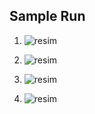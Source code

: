 ## Sample Run ##
1) ![resim](https://user-images.githubusercontent.com/68559468/174189463-e076c957-e79f-4415-b9f9-ace4634606a9.png)

2) ![resim](https://user-images.githubusercontent.com/68559468/174189566-3f1f2493-eac5-44ee-9c8c-2e33c2f641d5.png)

3) ![resim](https://user-images.githubusercontent.com/68559468/174189592-df93c57a-c4ba-4921-b828-70403b4dccdb.png)

4) ![resim](https://user-images.githubusercontent.com/68559468/174189723-d58f3598-a176-4296-82d4-66f7fbb4d862.png)
